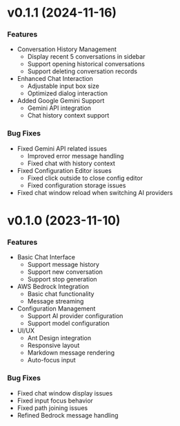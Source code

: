 # v0.1.1 (2024-11-16)

### Features
- Conversation History Management
  - Display recent 5 conversations in sidebar
  - Support opening historical conversations
  - Support deleting conversation records
- Enhanced Chat Interaction
  - Adjustable input box size
  - Optimized dialog interaction
- Added Google Gemini Support
  - Gemini API integration
  - Chat history context support

### Bug Fixes
- Fixed Gemini API related issues
  - Improved error message handling
  - Fixed chat with history context
- Fixed Configuration Editor issues
  - Fixed click outside to close config editor
  - Fixed configuration storage issues
- Fixed chat window reload when switching AI providers

# v0.1.0 (2023-11-10)

### Features
- Basic Chat Interface
  - Support message history
  - Support new conversation
  - Support stop generation
- AWS Bedrock Integration
  - Basic chat functionality
  - Message streaming
- Configuration Management
  - Support AI provider configuration
  - Support model configuration
- UI/UX
  - Ant Design integration
  - Responsive layout
  - Markdown message rendering
  - Auto-focus input

### Bug Fixes
- Fixed chat window display issues
- Fixed input focus behavior
- Fixed path joining issues
- Refined Bedrock message handling
